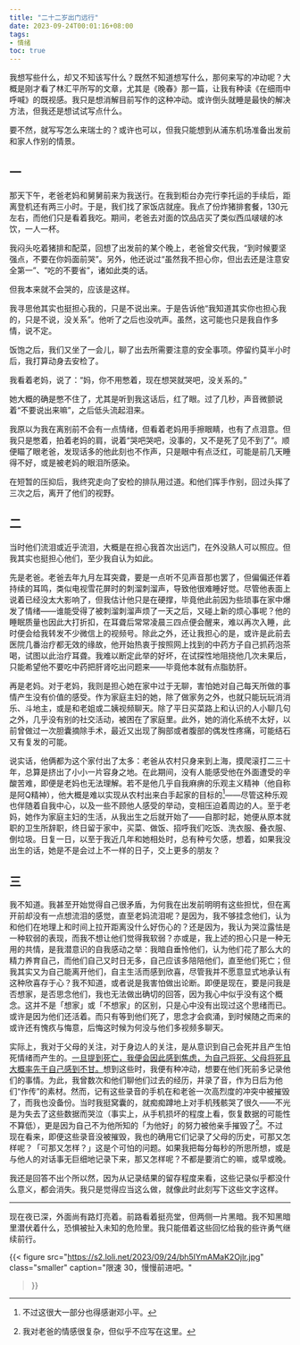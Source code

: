 ```yaml
---
title: "二十二岁出门远行"
date: 2023-09-24T00:01:16+08:00
tags: 
- 情绪
toc: true
---
```


我想写些什么，却又不知该写什么？既然不知道想写什么，那何来写的冲动呢？大概是刚才看了林汇平所写的文章，尤其是《晚春》那一篇，让我有种读《在细雨中呼喊》的既视感。我只是想消解目前写作的这种冲动。或许倒头就睡是最快的解决方法，但我还是想试试写点什么。

要不然，就写写怎么来瑞士的？或许也可以，但我只能想到从浦东机场准备出发前和家人作别的情景。

## 一

那天下午，老爸老妈和舅舅前来为我送行。在我到柜台办完行李托运的手续后，距离登机还有两三小时。于是，我们找了家饭店就座。我点了份炸猪排套餐，130元左右，而他们只是看着我吃。期间，老爸去对面的饮品店买了类似西瓜啵啵的冰饮，一人一杯。

我闷头吃着猪排和配菜，回想了出发前的某个晚上，老爸曾交代我，“到时候要坚强点，不要在你妈面前哭”。另外，他还说过“虽然我不担心你，但出去还是注意安全第一”、“吃的不要省”，诸如此类的话。

但我本来就不会哭的，应该是这样。

我寻思他其实也挺担心我的，只是不说出来。于是告诉他“我知道其实你也担心我的，只是不说，没关系”。他听了之后也没吭声。虽然，这可能也只是我自作多情，说不定。

饭饱之后，我们又坐了一会儿，聊了出去所需要注意的安全事项。停留约莫半小时后，我打算动身去安检了。

我看着老妈，说了：“妈，你不用憋着，现在想哭就哭吧，没关系的。”

她大概的确是憋不住了，尤其是听到我这话后，红了眼。过了几秒，声音微颤说着“不要说出来嘛”，之后低头流起泪来。

我原以为我在离别前不会有一点情绪，但看着老妈用手擦眼睛，也有了点泪意。但我只是憋着，拍着老妈的肩，说着“哭吧哭吧，没事的，又不是死了见不到了”。顺便瞄了眼老爸，发现话多的他此刻也不作声，只是眼中有点泛红，可能是前几天睡得不好，或是被老妈的眼泪所感染。

在短暂的压抑后，我终究走向了安检的排队用过道。和他们挥手作别，回过头挥了三次之后，离开了他们的视野。

## 二

当时他们流泪或近乎流泪，大概是在担心我首次出远门，在外没熟人可以照应。但我其实也挺担心他们，至少我自认为如此。

先是老爸。老爸去年九月左耳突聋，要是一点听不见声音那也罢了，但偏偏还伴着持续的耳鸣，类似电视雪花屏时的刺溜刺溜声，导致他很难睡好觉。尽管他表面上说着已经没太大影响了，但我估计他只是在硬撑，毕竟他此前因为些琐事在家中爆发了情绪——谁能受得了被刺溜刺溜声烦了一天之后，又碰上新的烦心事呢？他的睡眠质量也因此大打折扣，在耳聋后常常凌晨三四点便会醒来，难以再次入睡，此时便会给我转发不少微信上的视频号。除此之外，还让我担心的是，或许是此前去医院几番治疗都无效的缘故，他开始热衷于按照网上找到的中药方子自己抓药泡茶喝，试图以此治疗耳聋。我难以断定此举的好坏，在试探性地阻挠他几次未果后，只能希望他不要吃中药把肝肾吃出问题来——毕竟他本就有点脂肪肝。

再是老妈。对于老妈，我则是担心她在家中过于无聊，害怕她对自己每天所做的事情产生没有价值的感受。作为家庭主妇的她，除了做家务之外，也就只能玩玩消消乐、斗地主，或是和老姐或二姨视频聊天。除了平日买菜路上和认识的人小聊几句之外，几乎没有别的社交活动，被困在了家庭里。此外，她的消化系统不太好，以前曾做过一次胆囊摘除手术，最近又出现了胸部或者腹部的偶发性疼痛，可能结石又有复发的可能。

说实话，他俩都为这个家付出了太多：老爸从农村只身来到上海，摸爬滚打二三十年，总算是挤出了小小一片容身之地。在此期间，没有人能感受他在外面遭受的辛酸苦难，即便是老妈也无法理解。若不是他几乎自我麻痹的乐观主义精神（他自称是阿Q精神），他大概是难以实现从农村出来白手起家的目标的[^1]——尽管这种乐观也伴随着自我中心，以及一些不顾他人感受的举动，变相压迫着周边的人。至于老妈，她作为家庭主妇的生活，从我出生之后就开始了——自那时起，她便从原本就职的卫生所辞职，终日留于家中，买菜、做饭、招呼我们吃饭、洗衣服、叠衣服、倒垃圾。日复一日，以至于我近几年和她相处时，总有种亏欠感，想着，如果我没出生的话，她是不是会过上不一样的日子，交上更多的朋友？

## 三

我不知道。我甚至开始觉得自己很矛盾，为何我在出发前明明有这些担忧，但在离开前却没有一点想流泪的感觉，直至老妈流泪呢？是因为，我不够挂念他们，认为和他们在地理上和时间上拉开距离没什么好伤心的？还是因为，我认为哭泣露怯是一种软弱的表现，而我不想让他们觉得我软弱？亦或是，我上述的担心只是一种无用的共情，是我潜意识的自我感动之举：我暗自垂怜他们，认为他们花了那么大的精力养育自己，而他们自己又时日无多，自己应该多陪陪他们，直至他们死亡；但我其实又为自己能离开他们，自主生活而感到欣喜，尽管我并不愿意显式地承认有这种欣喜存于心？我不知道，或者说是我害怕做出论断。即便是现在，要是问我是否想家，是否思念他们，我也无法做出确切的回答，因为我心中似乎没有这个概念。这并不是「想家」或「不想家」的区别，只是心中没有出现过这个思绪而已。或许是因为他们还活着。而只有等到他们死了，思念才会疯涌，到时候随之而来的或许还有愧疚与悔意，后悔这时候为何没与他们多视频多聊天。

实际上，我对于父母的关注，对于身边人的关注，是从意识到自己会死并且产生怕死情绪而产生的。[一旦提到死亡，我便会因此感到焦虑，为自己将死、父母将死且大概率先于自己感到不甘。](../怕死)想到这些时，我便有种冲动，想要在他们死前多记录他们的事情。为此，我曾数次和他们聊他们过去的经历，并录了音，作为日后为他们“作传”的素材。然而，记有这些录音的手机在和老爸一次高烈度的冲突中被摧毁了，而我也没备份。当时我挺窝囊的，就痴痴蹲地上对手机残骸哭了很久——不光是为失去了这些数据而哭泣（事实上，从手机损坏的程度上看，恢复数据的可能性不算低），更是因为自己不为他所知的「为他好」的努力被他亲手摧毁了[^2]。不过现在看来，即便这些录音没被摧毁，我也的确用它们记录了父母的历史，可那又怎样呢？「可那又怎样？」这是个可怕的问题。如果我把每分每秒的所思所想，或是与他人的对话事无巨细地记录下来，那又怎样呢？不都是要消亡的嘛，或早或晚。

我还是回答不出个所以然，因为从记录结果的留存程度来看，这些记录似乎都没什么意义，都会消失。我只是觉得应当这么做，就像此时此刻写下这些文字这样。

---
现在夜已深，外面尚有路灯亮着。前路看着挺亮堂，但两侧一片黑暗。我不知黑暗里潜伏着什么，恐惧被扯入未知的危险里。我只能借着这些回忆给我的些许勇气继续前行。

{{< figure
  src="https://s2.loli.net/2023/09/24/bh5IYmAMaK2Ojlr.jpg"
  class="smaller"
  caption="限速 30，慢慢前进吧。"

>}}

[^1]: 不过这很大一部分也得感谢邓小平。
[^2]: 我对老爸的情感很复杂，但似乎不应写在这里。
